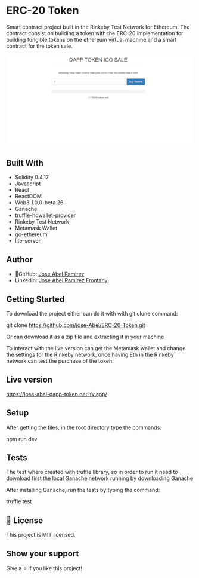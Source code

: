 # ERC-20 Token

Smart contract project built in the Rinkeby Test Network for Ethereum. The contract consist on building a token with the ERC-20 implementation for building fungible tokens on the ethereum virtual machine and a smart contract for the token sale.

![screenshot](./app_screenshot.png)

## Built With

- Solidity 0.4.17
- Javascript
- React
- ReactDOM
- Web3 1.0.0-beta.26
- Ganache
- truffle-hdwallet-provider
- Rinkeby Test Network
- Metamask Wallet
- go-ethereum
- lite-server

## Author

- 👤GitHub: [Jose Abel Ramirez](https://github.com/jose-Abel)
- Linkedin: [Jose Abel Ramirez Frontany](https://www.linkedin.com/in/jose-abel-ramirez-frontany-7674a842/)

## Getting Started

To download the project either can do it with with git clone command:

git clone https://github.com/jose-Abel/ERC-20-Token.git

Or can download it as a zip file and extracting it in your machine

To interact with the live version can get the Metamask wallet and change the settings for the Rinkeby network, once having Eth in the Rinkeby network can test the purchase of the token.

## Live version

https://jose-abel-dapp-token.netlify.app/

## Setup

After getting the files, in the root directory type the commands:

npm run dev

## Tests

The test where created with truffle library, so in order to run it need to download first the local Ganache network running by downloading Ganache

After installing Ganache, run the tests by typing the command:

truffle test

## 📝 License

This project is MIT licensed.

## Show your support

Give a ⭐️ if you like this project!
